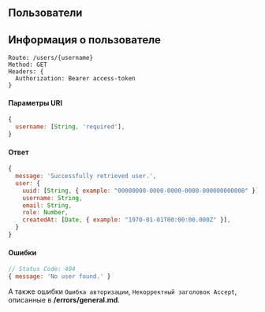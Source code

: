 ## Пользователи

## Информация о пользователе
```
Route: /users/{username}
Method: GET
Headers: {
  Authorization: Bearer access-token
}
```

#### Параметры URI
```js
{
  username: [String, 'required'],
}
```

#### Ответ
```js
{
  message: 'Successfully retrieved user.',
  user: {
    uuid: [String, { example: "00000000-0000-0000-0000-000000000000" }],
    username: String,
    email: String,
    role: Number,
    createdAt: [Date, { example: "1970-01-01T00:00:00.000Z" }],
  }
}
```

#### Ошибки
```js
// Status Code: 404
{ message: 'No user found.' }
```
А также ошибки `Ошибка авторизации`, `Некорректный заголовок Accept`, описанные в **/errors/general.md**.